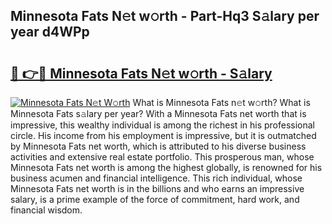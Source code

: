 ## Minnesota Fats N𝚎t w𝚘rth - Part-Hq3 S𝚊lary per year d4WPp

# <h2><a href="http://gc3d5jl.nevu.top/?p=Minnesota+Fats">🔗 👉🔴 Minnesota Fats N𝚎t w𝚘rth - S𝚊lary</a></h2>

[![Minnesota Fats N𝚎t W𝚘rth](https://i.imgur.com/Oavwk0R.jpeg)](http://gc3d5jl.nevu.top/?p=Minnesota+Fats)
What is Minnesota Fats n𝚎t w𝚘rth? What is Minnesota Fats s𝚊lary per year?
With a Minnesota Fats net worth that is impressive, this wealthy individual is among the richest in his professional circle. His income from his employment is impressive, but it is outmatched by Minnesota Fats net worth, which is attributed to his diverse business activities and extensive real estate portfolio. This prosperous man, whose Minnesota Fats net worth is among the highest globally, is renowned for his business acumen and financial intelligence. This rich individual, whose Minnesota Fats net worth is in the billions and who earns an impressive salary, is a prime example of the force of commitment, hard work, and financial wisdom.
